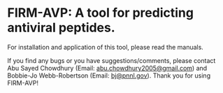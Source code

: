 # FIRM-AVP: A tool for predicting antiviral peptides. 

For installation and application of this tool, please read the manuals. 

If you find any bugs or you have suggestions/comments, please contact Abu Sayed Chowdhury (Email: abu.chowdhury2005@gmail.com) and Bobbie-Jo Webb-Robertson (Email: bj@pnnl.gov). Thank you for using FIRM-AVP!


